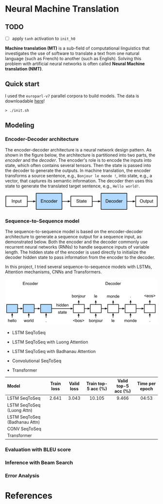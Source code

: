 # Neural Machine Translation

## TODO

- [ ] apply `tanh` activation to `init_h0`

**Machine translation (MT)** is a sub-field of computational linguistics that investigates the use of software to translate a text from one natural language (such as French) to another (such as English). Solving this problem with artificial neural networks is often called **Neural Machine translation (NMT)**.

## Quick start

I used the `europarl-v7` parallel corpora to build models. The data is downloadable [here](http://www.statmt.org/europarl/v7/fr-en.tgz)!

```shell
> ./init.sh
```

## Modeling

### Encoder-Decoder architecture

The encoder-decoder architecture is a neural network design pattern. As shown in the figure below, the architecture is partitioned into two parts, the *encoder* and the *decoder*. The encoder's role is to encode the inputs into state, which often contains several tensors. Then the state is passed into the decoder to generate the outputs. In machine translation, the encoder transforms a source sentence, e.g., `Bonjour le monde !`, into state, e.g., a vector, that captures its semantic information. The decoder then uses this state to generate the translated target sentence, e.g., `Hello world!`.

<img src="./img/encoder-decoder.svg" alt="encoder-decoder architecture" />

### Sequence-to-Sequence model

The sequence-to-sequence model is based on the encoder-decoder architecture to generate a sequence output for a sequence input, as demonstrated below. Both the encoder and the decoder commonly use recurrent neural networks (RNNs) to handle sequence inputs of variable length. The hidden state of the encoder is used directly to initialize the decoder hidden state to pass information from the encoder to the decoder.

In this project, I tried several sequence-to-sequence models with LSTMs, Attention mechanisms, CNNs and Transformers.

<img src="./img/seq2seq.svg" alt="sequence-to-sequence" />

- LSTM SeqToSeq

- LSTM SeqToSeq with Luong Attention

- LSTM SeqToSeq with Badhanau Attention

- Convolutional SeqToSeq

- Transformer

| Model | Train loss | Valid loss | Train top-5 acc (%) | Valid top-5 acc (%) | Time per epoch |
|:------|:----------:|:----------:|:-------------------:|:-------------------:|:--------------:|
| LSTM SeqToSeq | 2.641 | 3.043 | 10.105 | 9.466 | 04:53 |
| LSTM SeqToSeq (Luong Attn) |  |  |  |  |  |
| LSTM SeqToSeq (Badhanau Attn) |  |  |  |  |  |
| CONV SeqToSeq |  |  |  |  |  |
| Transformer |  |  |  |  |  |

### Evaluation with BLEU score

### Inference with Beam Search

### Error Analysis

# References

